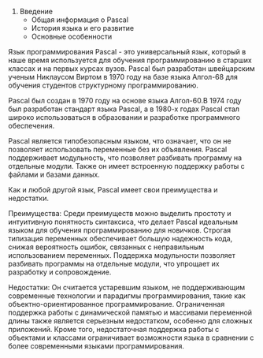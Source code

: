 
1. Введение 
   - Общая информация о Pascal
   - История языка и его развитие
   - Основные особенности


Язык программирования Pascal - это универсальный язык, который в наше время используется для обучения программированию в старших классах и на первых курсах вузов. Pascal был разработан швейцарским ученым Никлаусом Виртом в 1970 году на базе языка Алгол-68 для обучения студентов структурному программированию.

Pascal был создан в 1970 году на основе языка Алгол-60.В 1974 году был разработан стандарт языка Pascal, а в 1980-х годах Pascal стал широко использоваться в образовании и разработке программного обеспечения.

Pascal является типобезопасным языком, что означает, что он не позволяет использовать переменные без их объявления. Pascal поддерживает модульность, что позволяет разбивать программу на отдельные модули. Также он имеет встроенную поддержку работы с файлами и базами данных.

Как и любой другой язык, Pascal имеет свои преимущества и недостатки.

Преимущества:
Среди преимуществ можно выделить простоту и интуитивную понятность синтаксиса, что делает Pascal идеальным языком для обучения программированию для новичков. Строгая типизация переменных обеспечивает большую надежность кода, снижая вероятность ошибок, связанных с неправильным использованием переменных. Поддержка модульности позволяет разбивать программы на отдельные модули, что упрощает их разработку и сопровождение. 

Недостатки:
Он считается устаревшим языком, не поддерживающим современные технологии и парадигмы программирования, такие как объектно-ориентированное программирование. Ограниченная поддержка работы с динамической памятью и массивами переменной длины также является серьезным недостатком, особенно для сложных приложений. Кроме того, недостаточная поддержка работы с объектами и классами ограничивает возможности языка в сравнении с более современными языками программирования.
